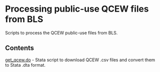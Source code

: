 # Processing public-use QCEW files from BLS
Scripts to process the QCEW public-use files from BLS.

## Contents
[get_qcew.do](get_qcew.do) - Stata script to download QCEW .csv files and convert
them to Stata .dta format.
